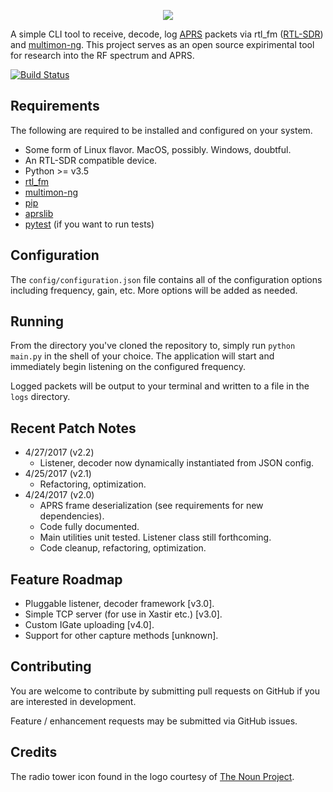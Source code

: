 <p align="center"><img src="https://i.imgur.com/MZYHAFG.png" /></p>

A simple CLI tool to receive, decode, log [APRS](http://www.aprs.org/) packets via rtl_fm ([RTL-SDR](http://osmocom.org/projects/sdr/wiki/rtl-sdr)) and [multimon-ng](https://github.com/EliasOenal/multimon-ng). This project serves as an open source expirimental tool for research into the RF spectrum and APRS.

[![Build Status](https://travis-ci.org/cceremuga/pypacket.svg?branch=master)](https://travis-ci.org/cceremuga/pypacket)

## Requirements

The following are required to be installed and configured on your system.

* Some form of Linux flavor. MacOS, possibly. Windows, doubtful.
* An RTL-SDR compatible device.
* Python >= v3.5
* [rtl_fm](http://osmocom.org/projects/sdr/wiki/rtl-sdr)
* [multimon-ng](https://github.com/EliasOenal/multimon-ng)
* [pip](https://pypi.python.org/pypi/pip)
* [aprslib](https://pypi.python.org/pypi/aprslib)
* [pytest](https://docs.pytest.org/en/latest/) (if you want to run tests)

## Configuration

The `config/configuration.json` file contains all of the configuration options including frequency, gain, etc. More options will be added as needed.

## Running

From the directory you've cloned the repository to, simply run `python main.py` in the shell of your choice. The application will start and immediately begin listening on the configured frequency.

Logged packets will be output to your terminal and written to a file in the `logs` directory.

## Recent Patch Notes

* 4/27/2017 (v2.2)
    * Listener, decoder now dynamically instantiated from JSON config.
* 4/25/2017 (v2.1)
    * Refactoring, optimization.
* 4/24/2017 (v2.0)
    * APRS frame deserialization (see requirements for new dependencies).
    * Code fully documented.
    * Main utilities unit tested. Listener class still forthcoming.
    * Code cleanup, refactoring, optimization.

## Feature Roadmap

* Pluggable listener, decoder framework [v3.0].
* Simple TCP server (for use in Xastir etc.) [v3.0].
* Custom IGate uploading [v4.0].
* Support for other capture methods [unknown].

## Contributing

You are welcome to contribute by submitting pull requests on GitHub if you are interested in development.

Feature / enhancement requests may be submitted via GitHub issues.

## Credits

The radio tower icon found in the logo courtesy of [The Noun Project](https://thenounproject.com/search/?q=radio%20tower&i=749293).
